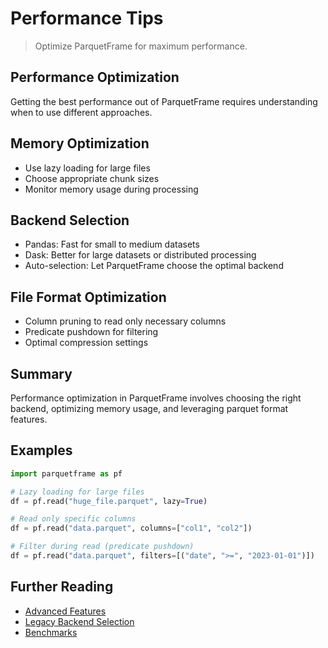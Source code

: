 # Performance Tips

> Optimize ParquetFrame for maximum performance.

## Performance Optimization

Getting the best performance out of ParquetFrame requires understanding when to use different approaches.

## Memory Optimization

- Use lazy loading for large files
- Choose appropriate chunk sizes
- Monitor memory usage during processing

## Backend Selection

- Pandas: Fast for small to medium datasets
- Dask: Better for large datasets or distributed processing
- Auto-selection: Let ParquetFrame choose the optimal backend

## File Format Optimization

- Column pruning to read only necessary columns
- Predicate pushdown for filtering
- Optimal compression settings

## Summary

Performance optimization in ParquetFrame involves choosing the right backend, optimizing memory usage, and leveraging parquet format features.

## Examples

```python
import parquetframe as pf

# Lazy loading for large files
df = pf.read("huge_file.parquet", lazy=True)

# Read only specific columns
df = pf.read("data.parquet", columns=["col1", "col2"])

# Filter during read (predicate pushdown)
df = pf.read("data.parquet", filters=[("date", ">=", "2023-01-01")])
```

## Further Reading

- [Advanced Features](phase1-advanced.md)
- [Legacy Backend Selection](legacy/legacy-backends.md)
- [Benchmarks](benchmarks.md)
